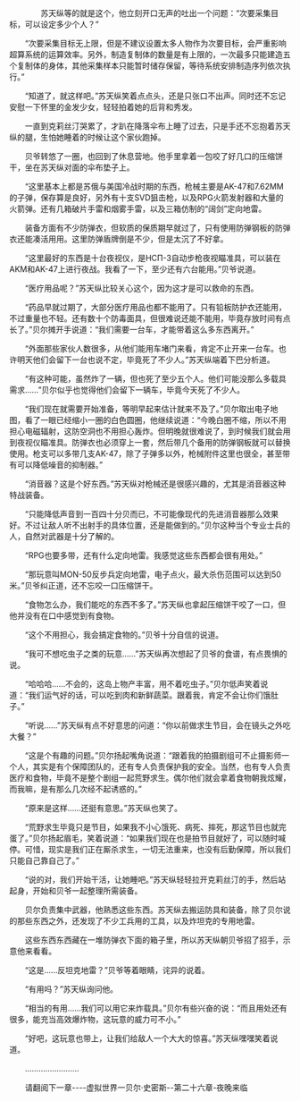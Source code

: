 <div class="read-content j_readContent" id="">
                <p>　　　　苏天纵等的就是这个，他立刻开口无声的吐出一个问题：“次要采集目标，可以设定多少个人？”<p>　　“次要采集目标无上限，但是不建议设置太多人物作为次要目标，会严重影响超算系统的运算效率。另外，制造复制体的数量是有上限的，一次最多只能建造五个复制体的身体，其他采集样本只能暂时储存保留，等待系统安排制造序列依次执行。”<p>　　“知道了，就这样吧。”苏天纵笑着点点头，还是只张口不出声。同时还不忘记安慰一下怀里的金发少女，轻轻拍着她的后背和秀发。<p>　　一直到克莉丝汀哭累了，才趴在降落伞布上睡了过去，只是手还不忘抱着苏天纵的腿，生怕她睡着的时候让这个家伙跑掉。<p>　　贝爷转悠了一圈，也回到了休息营地。他手里拿着一包咬了好几口的压缩饼干，坐在苏天纵对面的伞布垫子上。<p>　　“这里基本上都是苏俄与美国冷战时期的东西，枪械主要是AK-47和7.62MM的子弹，保存算是良好，另外有十支SVD狙击枪，以及RPG火箭发射器和大量的火箭弹。还有几箱破片手雷和烟雾手雷，以及三箱仿制的“阔剑”定向地雷。<p>　　装备方面有不少防弹衣，但软质的保质期早就过了，只有使用防弹钢板的防弹衣还能凑活用用。这里防弹盾牌倒是不少，但是太沉了不好拿。<p>　　“这里最好的东西是十台夜视仪，是НСП-3自动步枪夜视瞄准具，可以装在AKM和AK-47上进行夜战。我看了一下，至少还有六台能用。”贝爷说道。<p>　　“医疗用品呢？”苏天纵比较关心这个，因为这才是可以救命的东西。<p>　　“药品早就过期了，大部分医疗用品也都不能用了。只有铅板防护衣还能用，不过重量也不轻。还有数十个防毒面具，但很难说还能不能用，毕竟存放时间有点长了。”贝尔摊开手说道：“我们需要一台车，才能带着这么多东西离开。”<p>　　“外面那些家伙人数很多，从他们能用车堵门来看，肯定不止开来一台车。也许明天他们会留下一台也说不定，毕竟死了不少人。”苏天纵端着下巴分析道。<p>　　“有这种可能，虽然炸了一辆，但也死了至少五个人。他们可能没那么多载具需求……”贝尔似乎也觉得他们会留下一辆车，毕竟今天死了不少人。<p>　　“我们现在就需要开始准备，等明早起来估计就来不及了。”贝尔取出电子地图，看了一眼已经缩小一圈的白色圆圈，他继续说道：“今晚白圈不缩，所以不用担心电磁辐射，这防空洞也不用担心轰炸。但明晚就很难说了，到时候我们就会用到夜视仪瞄准具。防弹衣也必须穿上一套，然后带几个备用的防弹钢板就可以替换使用。枪支可以多带几支AK-47，除了子弹多以外，枪械附件这里也很全，甚至带有可以降低噪音的抑制器。”<p>　　“消音器？这是个好东西。”苏天纵对枪械还是很感兴趣的，尤其是消音器这种特战装备。<p>　　“只能降低声音到一百四十分贝而已，不可能像现代的先进消音器那么效果好。不过让敌人听不出射手的具体位置，还是能做到的。”贝尔这种当个专业士兵的人，自然对武器是十分了解的。<p>　　“RPG也要多带，还有什么定向地雷。我感觉这些东西都会很有用处。”<p>　　“那玩意叫MON-50反步兵定向地雷，电子点火，最大杀伤范围可以达到50米。”贝爷纠正道，还不忘咬一口压缩饼干。<p>　　“食物怎么办，我们能吃的东西不多了。”苏天纵也拿起压缩饼干咬了一口，但他并没有在口中感觉到有食物。<p>　　“这个不用担心，我会搞定食物的。”贝爷十分自信的说道。<p>　　“我可不想吃虫子之类的玩意……”苏天纵再次想起了贝爷的食谱，有点畏惧的说。<p>　　“哈哈哈……不会的，这岛上物产丰富，用不着吃虫子。”贝尔低声笑着说道：“我们运气好的话，可以吃到肉和新鲜蔬菜。跟着我，肯定不会让你们饿肚子。”<p>　　“听说……”苏天纵有点不好意思的问道：“你以前做求生节目，会在镜头之外吃大餐？”<p>　　“这是个有趣的问题。”贝尔扬起嘴角说道：“跟着我的拍摄剧组可不止摄影师一个人，其实是有个保障团队的，还有专人负责保护我的安全。当然，也有专人负责医疗和食物，毕竟不是整个剧组一起荒野求生。偶尔他们就会拿着食物朝我炫耀，而我嘛，是有那么几次经不起诱惑的。”<p>　　“原来是这样……还挺有意思。”苏天纵也笑了。<p>　　“荒野求生毕竟只是节目，如果我不小心饿死、病死、摔死，那这节目也就完蛋了。”贝尔扬起眉毛，笑着说道：“如果我们现在也是拍节目就好了，可以随时喊停。可惜，现实是我们正在厮杀求生，一切无法重来，也没有后勤保障，所以我们只能自己靠自己了。”<p>　　“说的对，我们开始干活，让她睡吧。”苏天纵轻轻拉开克莉丝汀的手，然后站起身，开始和贝爷一起整理所需装备。<p>　　贝尔负责集中武器，他熟悉这些东西。苏天纵去搬运防具和装备，除了贝尔说的那些东西之外，还发现了不少工兵用的工具，以及炸坦克的专用地雷。<p>　　这些东西东西藏在一堆防弹衣下面的箱子里，所以苏天纵朝贝爷招了招手，示意他来看看。<p>　　“这是……反坦克地雷？”贝爷等着眼睛，诧异的说着。<p>　　“有用吗？”苏天纵询问他。<p>　　“相当的有用……我们可以用它来炸载具。”贝尔有些兴奋的说：“而且用处还有很多，能充当高效爆炸物，这玩意的威力可不小。”<p>　　“好吧，这玩意也带上，让我们给敌人一个大大的惊喜。”苏天纵嘿嘿笑着说道。<p>　　……………………<p>　　请翻阅下一章----虚拟世界一贝尔·史密斯--第二十六章-夜晚来临<p>　　<p> 
            </div>